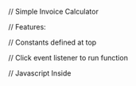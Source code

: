 // Simple Invoice Calculator 

// Features:

// Constants defined at top

// Click event listener to run function

// Javascript Inside <script> tag

// Artithmetics

// Green text message informing user if they are eligible for a 10% discount

// Confetti cannon animation using canvas-confetti when user receives a 10% discount (https://cdn.jsdelivr.net/npm/canvas-confetti@1.9.3/dist/confetti.browser.min.js)

// Semi comprehensive notes added with comments in code

// Name + Student ID + Assignment Name commented above code

